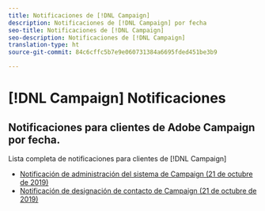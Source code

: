 ```yaml
---
title: Notificaciones de [!DNL Campaign]
description: Notificaciones de [!DNL Campaign] por fecha
seo-title: Notificaciones de [!DNL Campaign]
seo-description: Notificaciones de [!DNL Campaign]
translation-type: ht
source-git-commit: 84c6cffc5b7e9e060731384a6695fded451be3b9

---
```



# [!DNL Campaign] Notificaciones

## Notificaciones para clientes de Adobe Campaign por fecha.

Lista completa de notificaciones para clientes de [!DNL Campaign]

* [Notificación de administración del sistema de Campaign (21 de octubre de 2019)](campaign-admin.md)
* [Notificación de designación de contacto de Campaign (21 de octubre de 2019)](campaign-deploy.md)
